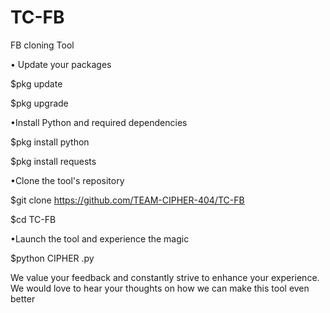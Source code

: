 # TC-FB
FB cloning Tool

• Update your packages

$pkg update

$pkg upgrade

•Install Python and required dependencies

$pkg install python

$pkg install requests

•Clone the tool's repository

$git clone https://github.com/TEAM-CIPHER-404/TC-FB

$cd TC-FB

•Launch the tool and experience the magic

$python CIPHER .py

We value your feedback and constantly strive to enhance your experience. We would love to hear your thoughts on how we can make this tool even better
